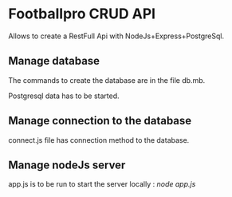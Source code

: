# Footballpro CRUD API

Allows to create a RestFull Api with NodeJs+Express+PostgreSql.

## Manage database

The commands to create the database are in the file db.mb.

Postgresql data has to be started.

## Manage connection to the database

connect.js file has connection method to the database.

## Manage nodeJs server

app.js is to be run to start the server locally : _node app.js_
